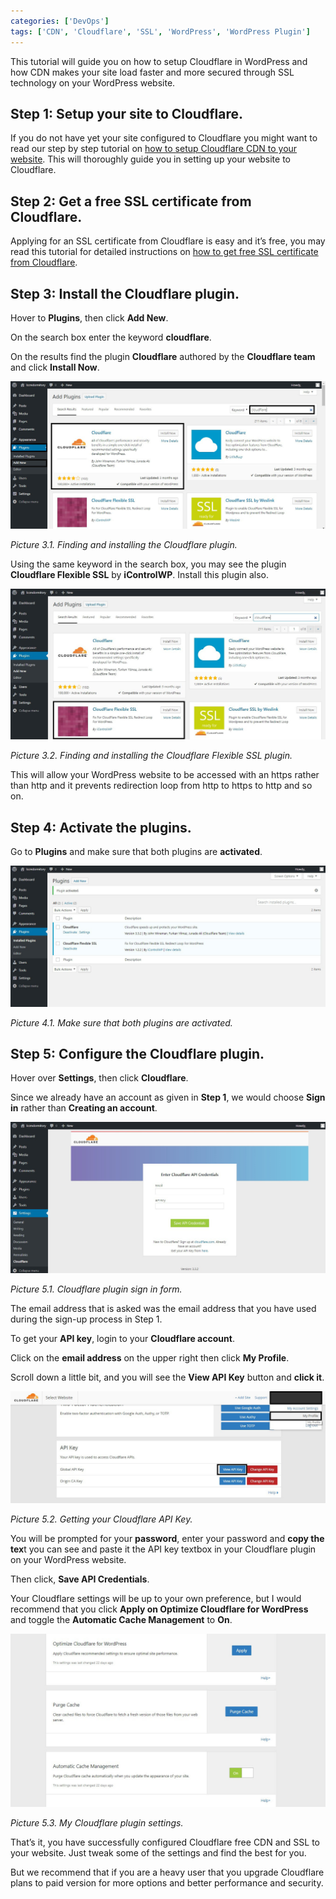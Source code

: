 ```yaml
---
categories: ['DevOps']
tags: ['CDN', 'Cloudflare', 'SSL', 'WordPress', 'WordPress Plugin']
---
```

This tutorial will guide you on how to setup Cloudflare in WordPress and how CDN makes your site load faster and more secured through SSL technology on your WordPress website.

## Step 1: Setup your site to Cloudflare.
If you do not have yet your site configured to Cloudflare you might want to read our step by step tutorial on [how to setup Cloudflare CDN to your website](/posts/how-to-setup-cloudflare-cdn-to-your-website/). This will thoroughly guide you in setting up your website to Cloudflare.

## Step 2: Get a free SSL certificate from Cloudflare.
Applying for an SSL certificate from Cloudflare is easy and it’s free, you may read this tutorial for detailed instructions on [how to get free SSL certificate from Cloudflare](/posts/how-to-get-free-ssl-certificate-from-cloudflare/).

## Step 3: Install the Cloudflare plugin.
Hover to **Plugins**, then click **Add New**.

On the search box enter the keyword **cloudflare**.

On the results find the plugin **Cloudflare** authored by the **Cloudflare team** and click **Install Now**.

![add-plugin](/assets/images/posts/how-to-setup-cloudflare-free-cdn-and-ssl-in-wordpress/add-plugin.jpg)

*Picture 3.1. Finding and installing the Cloudflare plugin.*

Using the same keyword in the search box, you may see the plugin **Cloudflare Flexible SSL** by **iControlWP**. Install this plugin also.

![add-plugin-2](/assets/images/posts/how-to-setup-cloudflare-free-cdn-and-ssl-in-wordpress/add-plugin-2.jpg)

*Picture 3.2. Finding and installing the Cloudflare Flexible SSL plugin.*

This will allow your WordPress website to be accessed with an https rather than http and it prevents redirection loop from http to https to http and so on.

## Step 4: Activate the plugins.
Go to **Plugins** and make sure that both plugins are **activated**.

![activate-plugins](/assets/images/posts/how-to-setup-cloudflare-free-cdn-and-ssl-in-wordpress/activate-plugins.jpg)

*Picture 4.1. Make sure that both plugins are activated.*

## Step 5: Configure the Cloudflare plugin.
Hover over **Settings**, then click **Cloudflare**.

Since we already have an account as given in **Step 1**, we would choose **Sign in** rather than **Creating an account**.

![setup-plugin](/assets/images/posts/how-to-setup-cloudflare-free-cdn-and-ssl-in-wordpress/setup-plugin.jpg)

*Picture 5.1. Cloudflare plugin sign in form.*

The email address that is asked was the email address that you have used during the sign-up process in Step 1.

To get your **API key**, login to your **Cloudflare account**.

Click on the **email address** on the upper right then click **My Profile**.

Scroll down a little bit, and you will see the **View API Key** button and **click it**.

![setup-cloudflare](/assets/images/posts/how-to-setup-cloudflare-free-cdn-and-ssl-in-wordpress/setup-cloudflare.jpg)

*Picture 5.2. Getting your Cloudflare API Key.*

You will be prompted for your **password**, enter your password and **copy the tex**t you can see and paste it the API key textbox in your Cloudflare plugin on your WordPress website.

Then click, **Save API Credentials**.

Your Cloudflare settings will be up to your own preference, but I would recommend that you click **Apply on Optimize Cloudflare for WordPress** and toggle the **Automatic Cache Management** to **On**.

![setup-cloudflare-2](/assets/images/posts/how-to-setup-cloudflare-free-cdn-and-ssl-in-wordpress/setup-cloudflare-2.jpg)

*Picture 5.3. My Cloudflare plugin settings.*

That’s it, you have successfully configured Cloudflare free CDN and SSL to your website. Just tweak some of the settings and find the best for you.

But we recommend that if you are a heavy user that you upgrade Cloudflare plans to paid version for more options and better performance and security.
